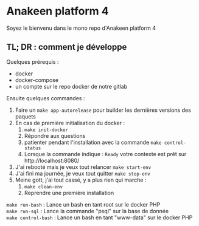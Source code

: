 # Anakeen platform 4

Soyez le bienvenu dans le mono repo d'Anakeen platform 4

## TL; DR : comment je développe

Quelques prérequis :

- docker
- docker-compose
- un compte sur le repo docker de notre gitlab

Ensuite quelques commandes :

1.  Faire un `make app-autorelease` pour builder les dernières versions des paquets
2.  En cas de première initialisation du docker :
    1. `make init-docker`
    1. Répondre aux questions
    1. patienter pendant l'installation avec la commande `make control-status`
    1. Lorsque la commande indique : `Ready` votre contexte est prêt sur http://localhost:8080/
3.  J'ai rebooté mais je veux tout relancer `make start-env`
4.  J'ai fini ma journée, je veux tout quitter `make stop-env`
5.  Meine gott, j'ai tout cassé, y a plus rien qui marche :
    1. `make clean-env`
    2. Reprendre une première installation

`make run-bash` : Lance un bash en tant root sur le docker PHP  
`make run-sql` : Lance la commande "psql" sur la base de donnée  
`make control-bash` : Lance un bash en tant "www-data" sur le docker PHP 


